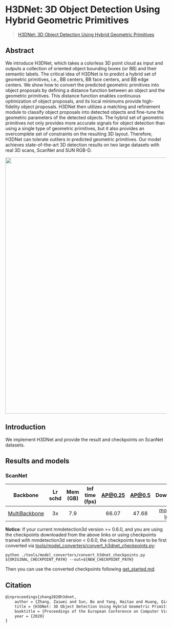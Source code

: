 # H3DNet: 3D Object Detection Using Hybrid Geometric Primitives

> [H3DNet: 3D Object Detection Using Hybrid Geometric Primitives](https://arxiv.org/abs/2006.05682)

<!-- [ALGORITHM] -->

## Abstract

We introduce H3DNet, which takes a colorless 3D point cloud as input and outputs a collection of oriented object bounding boxes (or BB) and their semantic labels. The critical idea of H3DNet is to predict a hybrid set of geometric primitives, i.e., BB centers, BB face centers, and BB edge centers. We show how to convert the predicted geometric primitives into object proposals by defining a distance function between an object and the geometric primitives. This distance function enables continuous optimization of object proposals, and its local minimums provide high-fidelity object proposals. H3DNet then utilizes a matching and refinement module to classify object proposals into detected objects and fine-tune the geometric parameters of the detected objects. The hybrid set of geometric primitives not only provides more accurate signals for object detection than using a single type of geometric primitives, but it also provides an overcomplete set of constraints on the resulting 3D layout. Therefore, H3DNet can tolerate outliers in predicted geometric primitives. Our model achieves state-of-the-art 3D detection results on two large datasets with real 3D scans, ScanNet and SUN RGB-D.

<div align=center>
<img src="https://user-images.githubusercontent.com/36950400/143868884-26f7fc63-93fd-48cb-a469-e2f55fda5550.png" width="800"/>
</div>

## Introduction

We implement H3DNet and provide the result and checkpoints on ScanNet datasets.

## Results and models

### ScanNet

|                   Backbone                    | Lr schd | Mem (GB) | Inf time (fps) | AP@0.25 | AP@0.5 |                                                                                                                                                             Download                                                                                                                                                             |
| :-------------------------------------------: | :-----: | :------: | :------------: | :-----: | :----: | :------------------------------------------------------------------------------------------------------------------------------------------------------------------------------------------------------------------------------------------------------------------------------------------------------------------------------: |
| [MultiBackbone](./h3dnet_8xb3_scannet-seg.py) |   3x    |   7.9    |                |  66.07  | 47.68  | [model](https://download.openmmlab.com/mmdetection3d/v1.0.0_models/h3dnet/h3dnet_3x8_scannet-3d-18class/h3dnet_3x8_scannet-3d-18class_20210824_003149-414bd304.pth) \| [log](https://download.openmmlab.com/mmdetection3d/v1.0.0_models/h3dnet/h3dnet_scannet-3d-18class/h3dnet_3x8_scannet-3d-18class_20210824_003149.log.json) |

**Notice**: If your current mmdetection3d version >= 0.6.0, and you are using the checkpoints downloaded from the above links or using checkpoints trained with mmdetection3d version \< 0.6.0, the checkpoints have to be first converted via [tools/model_converters/convert_h3dnet_checkpoints.py](../../tools/model_converters/convert_h3dnet_checkpoints.py):

```
python ./tools/model_converters/convert_h3dnet_checkpoints.py ${ORIGINAL_CHECKPOINT_PATH} --out=${NEW_CHECKPOINT_PATH}
```

Then you can use the converted checkpoints following [get_started.md](../../docs/en/get_started.md).

## Citation

```latex
@inproceedings{zhang2020h3dnet,
    author = {Zhang, Zaiwei and Sun, Bo and Yang, Haitao and Huang, Qixing},
    title = {H3DNet: 3D Object Detection Using Hybrid Geometric Primitives},
    booktitle = {Proceedings of the European Conference on Computer Vision},
    year = {2020}
}
```

